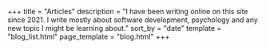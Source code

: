 +++
title = "Articles"
description = "I have been writing online on this site since 2021. I write mostly about software development, psychology and any new topic I might be learning about."
sort_by = "date"
template = "blog_list.html"
page_template = "blog.html"
+++
